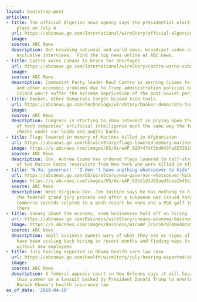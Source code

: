 ```yaml
---
layout: bootstrap-post
articles:
- title: The official Algerian news agency says the presidential election will take
    place on July 4
  url: https://abcnews.go.com/International/wireStory/official-algerian-news-agency-presidential-election-place-july-62305934
  image: 
  source: ABC News
  description: Get breaking national and world news, broadcast video coverage, and
    exclusive interviews.  Find the top news online at ABC news.
- title: Castro warns Cubans to brace for shortages
  url: https://abcnews.go.com/International/wireStory/castro-warns-cubans-brace-shortages-62305933
  image: 
  source: ABC News
  description: Communist Party leader Raul Castro is warning Cubans to brace for shortages
    and other economic problems due to Trump administration policies but says the
    island won't suffer the extreme deprivation of the post-Soviet period
- title: Booker, other Democrats target biased tech tools
  url: https://abcnews.go.com/Technology/wireStory/booker-democrats-target-biased-tech-tools-62305932
  image: 
  source: ABC News
  description: Congress is starting to show interest in prying open the "black box"
    of tech companies' artificial intelligence much the same way the federal government
    checks under car hoods and audits banks
- title: Flags lowered in memory of Marines killed in Afghanistan
  url: https://abcnews.go.com/US/wireStory/flags-lowered-memory-marines-killed-afghanistan-62305294
  image: https://s.abcnews.com/images/US/WireAP_920f47df3bd043fa823302d0dadab6a0_16x9_992.jpg
  source: ABC News
  description: Gov. Andrew Cuomo has ordered flags lowered to half-staff in memory
    of two Marine Corps reservists from New York who were killed in Afghanistan
- title: 'W.Va. governor: ''I don''t have anything whatsoever to hide'''
  url: https://abcnews.go.com/US/wireStory/wva-governor-whatsoever-hide-62305293
  image: https://s.abcnews.com/images/US/WireAP_62b11d1d92ae45cea1b46b3f29dfac27_16x9_992.jpg
  source: ABC News
  description: West Virginia Gov. Jim Justice says he has nothing to hide and respects
    the federal grand jury process and after a subpoena was issued targeting state
    commerce records related to a posh resort he owns and a PGA golf tournament held
    there
- title: Uneasy about the economy, some businesses hold off on hiring
  url: https://abcnews.go.com/Business/wireStory/uneasy-economy-businesses-hold-off-hiring-62304668
  image: https://s.abcnews.com/images/Business/WireAP_2c0c5970748e48c895f6ce4b62959c5d_16x9_992.jpg
  source: ABC News
  description: Small business owners wary of what they see as signs of a weaker economy
    have been scaling back hiring in recent months and finding ways to get work done
    without new employees
- title: July hearing expected in Obama health care law case
  url: https://abcnews.go.com/Health/wireStory/july-hearing-expected-obama-health-care-law-case-62305165
  image: 
  source: ABC News
  description: A federal appeals court in New Orleans says it will hear arguments
    this summer on a lawsuit backed by President Donald Trump to overturn former President
    Barack Obama's health insurance law
as_of_date: '2019-04-10'
---
```


